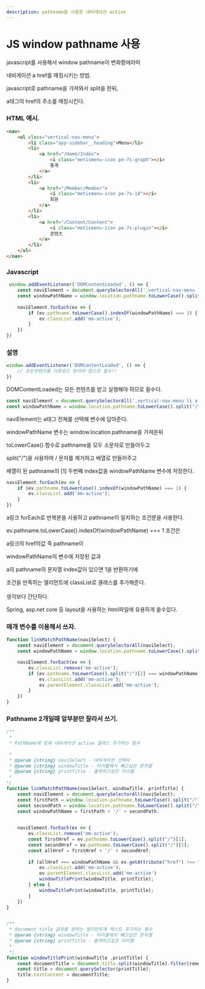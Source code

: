 ```yaml
---
description: pathname을 사용한 네비게이션 active
---
```


# JS window pathname 사용

javascript를 사용해서 window pathname이 변화함에라따

네비게이션 a href를 매칭시키는 방법.



javascript로 pathname을 가져와서 split을 한뒤,

a태그의 href의 주소를 매칭시킨다.

### HTML 예시.

```html
<nav>
    <ul class="vertical-nav-menu">
        <li class="app-sidebar__heading">Menu</li>
        <li>
            <a href="/Home/Index">
                <i class="metismenu-icon pe-7s-graph"></i>
                통계
            </a>
        </li>
        <li>
            <a href="/Member/Member">
                <i class="metismenu-icon pe-7s-id"></i>
                회원
            </a>
        </li>
        <li>
            <a href="/Content/Content">
                <i class="metismenu-icon pe-7s-plugin"></i>
                콘텐츠
            </a>
        </li>
    </ul>
</nav>
```



### Javascript

```javascript
 window.addEventListener('DOMContentLoaded', () => {
    const naviElement = document.querySelectorAll('.vertical-nav-menu li a');
    const windowPathName = window.location.pathname.toLowerCase().split("/")[1];
    
    naviElement.forEach(ev => {
        if (ev.pathname.toLowerCase().indexOf(windowPathName) === 1) {
            ev.classList.add('mm-active');
        }
    })
})
```



### 설명

```javascript
window.addEventListener('DOMContentLoaded', () => {
    // 모든컨텐츠를 다운로드 받아야 함으로 필수!!
})
```

DOMContentLoaded는 모든 컨텐츠를 받고 실행해야 하므로 필수다.

```javascript
const naviElement = document.querySelectorAll('.vertical-nav-menu li a');
const windowPathName = window.location.pathname.toLowerCase().split("/")[1];
```

naviElement는 a태그 전체를 선택해 변수에 담아준다.

windowPathName 변수는 window.location.pathname을 가져온뒤

toLowerCase() 함수로 pathname을 모두 소문자로 만들어두고

split("/")을 사용하여 / 문자를 제거하고 배열로 만들어주고

배열이 된 pathname의 \[1] 두번째 index값을 windowPathName 변수에 저장한다.



```javascript
naviElement.forEach(ev => {
    if (ev.pathname.toLowerCase().indexOf(windowPathName) === 1) {
        ev.classList.add('mm-active');
    }
})
```

a링크 forEach로 반복문을 사용하고 pathname이 일치하는 조건문을 사용한다.

ev.pathname.toLowerCase().indexOf(windowPathName) === 1 조건은

a링크의 href의값 즉 pathname이

windowPathName의 변수에 저장된 값과

a의 pathname의 문자열 index값이 있으면 1을 반환하기에

조건을 만족하는 엘리먼트에 classList로 클래스를 추가해준다.\
\
생각보다 간단하다.

Spring, asp.net core 등 layout을 사용하는 html파일에 유용하게 쓸수있다.



### 매개 변수를 이용해서 쓰자.

```javascript
function linkMatchPathName(naviSelect) {
    const naviElement = document.querySelectorAll(naviSelect);
    const windowPathName = window.location.pathname.toLowerCase().split("/")[2];

    naviElement.forEach(ev => {
        ev.classList.remove('mm-active');
        if (ev.pathname.toLowerCase().split("/")[2] === windowPathName && ev.getAttribute("href") !== "#") {
            ev.classList.add('mm-active');
            ev.parentElement.classList.add('mm-active');
        }
    })
}
```





### Pathname 2개일때 앞부분만 잘라서 쓰기.

```javascript
﻿/** 
 * 
 * PathName에 맞춰 네비게이션 active 클래스 추가하는 함수
 
 * 
 * @param {string} naviSelect - 네비게이션 선택자
 * @param {string} windowTitle - 타이틀에서 빼고싶은 문자열
 * @param {string} printTitle - 출력하고싶은 타이틀
 * 
*/
function linkMatchPathName(naviSelect, windowTitle, printTitle) {
    const naviElement = document.querySelectorAll(naviSelect);
    const firstPath = window.location.pathname.toLowerCase().split("/")[1]
    const secondPath = window.location.pathname.toLowerCase().split("/")[2]
    const windowPathName = firstPath + '/' + secondPath;
    

    naviElement.forEach(ev => {
        ev.classList.remove('mm-active');
        const firstHref = ev.pathname.toLowerCase().split("/")[1];
        const secondHref = ev.pathname.toLowerCase().split("/")[2];
        const allHref = firstHref + '/' + secondHref;
        
        if (allHref === windowPathName && ev.getAttribute("href") !== "#") {
            ev.classList.add('mm-active');
            ev.parentElement.classList.add('mm-active')
            windowTitlePrint(windowTitle, printTitle);
        } else {
            windowTitlePrint(windowTitle, printTitle);
        }
    })
}


/**
 * document title 글자를 원하는 엘리먼트에 텍스트 추가하는 함수
 * @param {string} windowTitle - 타이틀에서 빼고싶은 문자열
 * @param {string} printTitle - 출력하고싶은 타이틀
 * 
 */
function windowTitlePrint(windowTitle ,printTitle) {
    const documentTitle = document.title.split(windowTitle).filter(remove => remove !== "");
    const title = document.querySelector(printTitle);
    title.textContent = documentTitle;
}
```

